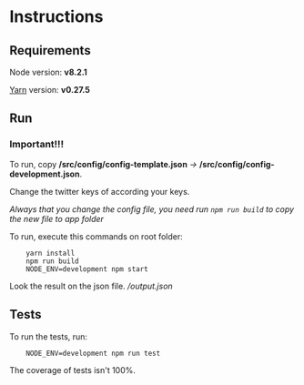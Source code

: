 # Instructions

## Requirements
Node version: **v8.2.1**

[Yarn](https://yarnpkg.com/en/docs/install) version: **v0.27.5**

## Run
### Important!!!
To run, copy **/src/config/config-template.json** *->* **/src/config/config-development.json**.

Change the twitter keys of according your keys.

*Always that you change the config file, you need run ```npm run build``` to copy the new file to app folder*

To run, execute this commands on root folder:
```
    yarn install
    npm run build
    NODE_ENV=development npm start
```

Look the result on the json file. */output.json*

## Tests
To run the tests, run:
```
    NODE_ENV=development npm run test
```

The coverage of tests isn't 100%.
